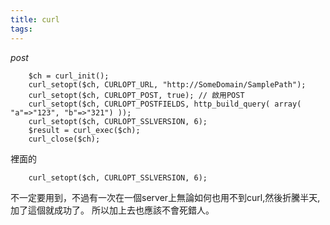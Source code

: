 ```yaml
---
title: curl
tags:
---
```


*post*

		$ch = curl_init();
		curl_setopt($ch, CURLOPT_URL, "http://SomeDomain/SamplePath");
		curl_setopt($ch, CURLOPT_POST, true); // 啟用POST
		curl_setopt($ch, CURLOPT_POSTFIELDS, http_build_query( array( "a"=>"123", "b"=>"321") )); 
		curl_setopt($ch, CURLOPT_SSLVERSION, 6);
		$result = curl_exec($ch);
		curl_close($ch);

裡面的

		curl_setopt($ch, CURLOPT_SSLVERSION, 6);

不一定要用到，不過有一次在一個server上無論如何也用不到curl,然後折騰半天,加了這個就成功了。
所以加上去也應該不會死錯人。